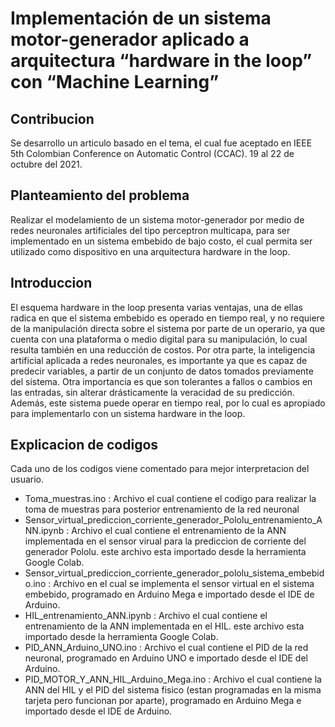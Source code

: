 # Implementación de un sistema motor-generador aplicado a arquitectura “hardware in the loop” con “Machine Learning”

## Contribucion
Se desarrollo un articulo basado en el tema, el cual fue aceptado en IEEE 5th Colombian Conference on Automatic Control (CCAC). 19 al 22 de octubre del 2021. 

## Planteamiento del problema
Realizar el modelamiento de un sistema motor-generador por medio de redes neuronales artificiales del tipo perceptron multicapa, para ser implementado en un sistema embebido de bajo costo, el cual permita ser utilizado como dispositivo en una arquitectura hardware in the loop.

## Introduccion
El esquema hardware in the loop presenta varias ventajas, una de ellas radica en que el sistema embebido es operado en tiempo real, y no requiere de la manipulación directa sobre el sistema por parte de un operario, ya que cuenta con una plataforma o medio digital para su manipulación, lo cual resulta también en una reducción de costos. 
Por otra parte, la inteligencia artificial aplicada a redes neuronales, es importante ya que es capaz de predecir variables, a partir de un conjunto de datos tomados previamente del sistema. Otra importancia es que son tolerantes a fallos o cambios en las entradas, sin alterar drásticamente la veracidad de su predicción. Además, este sistema puede operar en tiempo real, por lo cual es apropiado para implementarlo con un sistema hardware in the loop.

## Explicacion de codigos

Cada uno de los codigos viene comentado para mejor interpretacion del usuario.

* Toma_muestras.ino : Archivo el cual contiene el codigo para realizar la toma de muestras para posterior entrenamiento de la red neuronal
* Sensor_virtual_prediccion_corriente_generador_Pololu_entrenamiento_ANN.ipynb : Archivo el cual contiene el entrenamiento de la ANN implementada en el sensor virual para la prediccion de corriente del generador Pololu. este archivo esta importado desde la herramienta Google Colab.
* Sensor_virtual_prediccion_corriente_generador_pololu_sistema_embebido.ino : Archivo en el cual se implementa el sensor virtual en el sistema embebido, programado en Arduino Mega e importado desde el IDE de Arduino. 
* HIL_entrenamiento_ANN.ipynb : Archivo el cual contiene el entrenamiento de la ANN implementada en el HIL. este archivo esta importado desde la herramienta Google Colab.
* PID_ANN_Arduino_UNO.ino : Archivo el cual contiene el PID de la red neuronal, programado en Arduino UNO e importado desde el IDE del Arduino.
* PID_MOTOR_Y_ANN_HIL_Arduino_Mega.ino : Archivo el cual contiene la ANN del HIL y el PID del sistema fisico (estan programadas en la misma tarjeta pero funcionan por aparte), programado en Arduino Mega e importado desde el IDE de Arduino.
